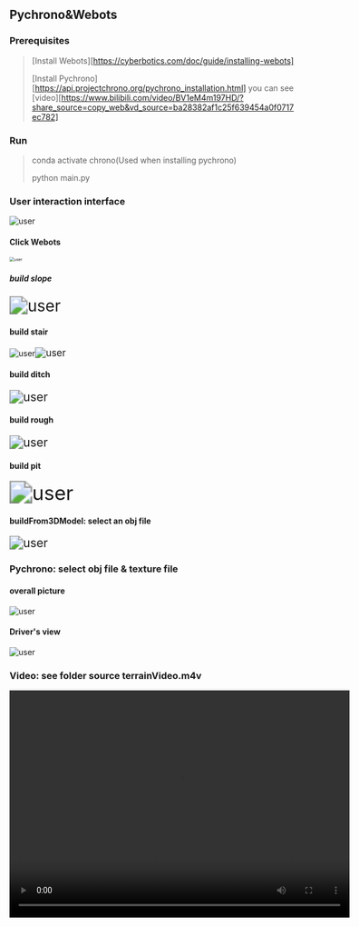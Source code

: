 ## Pychrono&Webots

### Prerequisites

> [Install Webots][https://cyberbotics.com/doc/guide/installing-webots]
>
> [Install Pychrono][https://api.projectchrono.org/pychrono_installation.html] you can see [video][https://www.bilibili.com/video/BV1eM4m197HD/?share_source=copy_web&vd_source=ba28382af1c25f639454a0f0717ec782]




### Run

> conda activate chrono(Used when installing pychrono)
>
> python main.py

### User interaction interface

![user](./source/user.gif)
#### Click Webots
<img src="./source/webots.jpg" alt="user" style="zoom:50%;" />

##### build slope
<img src="./source/slope.png" alt="user" style="zoom:200%;" />

#### build stair
<img src="./source/stairs.jpg" alt="user" style="zoom:100%;" /><img src="./source/stairs2.jpg" alt="user" style="zoom:120%;" />


#### build ditch
<img src="./source/ditch.jpg" alt="user" style="zoom:150%;" />

#### build rough
<img src="./source/rough.jpg" alt="user" style="zoom:150%;" />

#### build pit
<img src="./source/pit.png" alt="user" style="zoom:250%;" />

#### buildFrom3DModel: select an obj file
<img src="./source/3d.jpg" alt="user" style="zoom:150%;" />

### Pychrono: select obj file & texture file
#### overall picture
<img src="./source/chrono1.jpg" alt="user" style="zoom:100%;" />

#### Driver's view
<img src="./source/chrono2.jpg" alt="user" style="zoom:100%;" />

### Video: see folder source terrainVideo.m4v
<video
src="./source/terrainVideo.m4v" controls=""
height=400 
width=600> 
</video>


